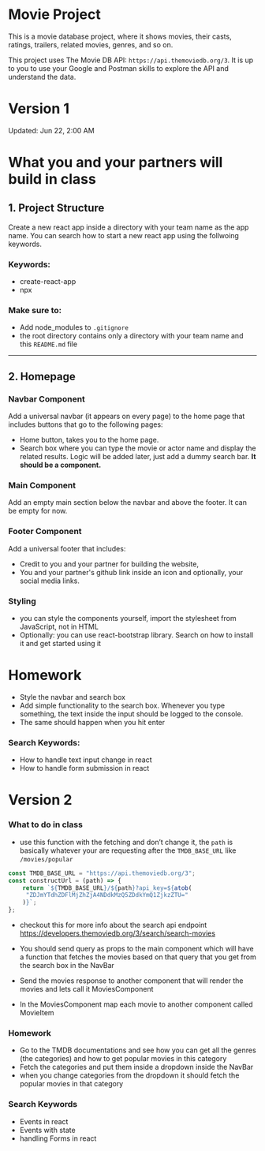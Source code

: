 # Movie Project
This is a movie database project, where it shows movies, their casts, ratings, trailers, related movies, genres, and so on.

This project uses The Movie DB API: `https://api.themoviedb.org/3`. It is up to
you to use your Google and Postman skills to explore the API and understand the
data.

# Version 1
Updated: Jun 22, 2:00 AM
# What you and your partners will build in class

## 1. Project Structure
Create a new react app inside a directory with your team name as the app name. You can search how to start a new react app using the follwoing keywords.

### Keywords:
- create-react-app
- npx

### Make sure to:
- Add node_modules to `.gitignore`
- the root directory contains only a directory with your team name and this `README.md` file
---
## 2. Homepage

### Navbar Component
Add a universal navbar (it appears on every page) to the home page that includes
buttons that go to the following pages:

- Home button, takes you to the home page.
- Search box where you can type the movie or actor name and display the
related results. Logic will be added later, just add a dummy search bar. **It should be a component.**

### Main Component
Add an empty main section below the navbar and above the footer. It can be empty for now.

### Footer Component
Add a universal footer that includes:

- Credit to you and your partner for building the website, 
- You and your partner's github link inside an icon and optionally, your social
  media links.

### Styling

- you can style the components yourself, import the stylesheet from JavaScript, not in HTML
- Optionally: you can use react-bootstrap library. Search on how to install it and get started using it

# Homework
- Style the navbar and search box
- Add simple functionality to the search box. Whenever you type something, the text inside the input should be logged to the console.
- The same should happen when you hit enter

### Search Keywords:
- How to handle text input change in react
- How to handle form submission in react


# Version 2

### What to do in class
- use this function with the fetching and don’t change it, the `path` is basically whatever your are requesting after the `TMDB_BASE_URL` like `/movies/popular`
```jsx 
const TMDB_BASE_URL = "https://api.themoviedb.org/3";
const constructUrl = (path) => {
	return `${TMDB_BASE_URL}/${path}?api_key=${atob(
	 "ZDJmYTdhZDFlMjZhZjA4NDdkMzQ5ZDdkYmQ1ZjkzZTU="
	)}`;
};
```

- checkout this for more info about the search api endpoint
https://developers.themoviedb.org/3/search/search-movies

- You should send query as props to the main component which will have a function that fetches the movies based on that query that you get from the search box in the NavBar
- Send the movies response to another component that will render the movies and lets call it MoviesComponent
- In the MoviesComponent map each movie to another component called MovieItem


 ### Homework
- Go to the TMDB documentations and see how you can get all the genres (the categories) and how to get popular movies in this category
- Fetch the categories and put them inside a dropdown inside the NavBar
- when you change categories from the dropdown it should fetch the popular movies in that category

### Search Keywords
- Events in react
- Events with state
- handling Forms in react
